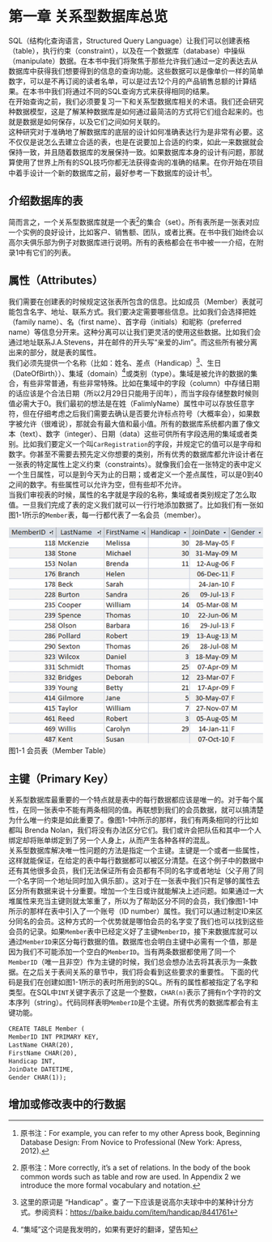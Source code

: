 ﻿# 第一章 关系型数据库总览

SQL（结构化查询语言，Structured Query Language）让我们可以创建表格（table），执行约束（constraint），以及在一个数据库（database）中操纵（manipulate）数据。在本书中我们将聚焦于那些允许我们通过一定的表达去从数据库中获得我们想要得到的信息的查询功能。这些数据可以是像单价一样的简单数字，可以是不再订阅的读者名单，可以是过去12个月的产品销售总额的计算结果。在本书中我们将通过不同的SQL查询方式来获得相同的结果。  
在开始查询之前，我们必须要复习一下和关系型数据库相关的术语。我们还会研究种数据模型，这是了解某种数据库是如何通过最简洁的方式将它们组合起来的。也就是数据是如何保存，以及它们之间如何关联的。  
这种研究对于准确地了解数据库的底层的设计如何准确表达行为是非常有必要。这不仅仅是说怎么去建立合适的表，也是在说要加上合适的约束，如此一来数据就会保持一致，并且随着数据库的发展保持一致。如果数据库本身的设计有问题，那就算使用了世界上所有的SQL技巧你都无法获得查询的准确的结果。在你开始在项目中着手设计一个新的数据库之前，最好参考一下数据库的设计书[^C0]。

## 介绍数据库的表
简而言之，一个关系型数据库就是一个表[^C1]的集合（set）。所有表所是一张表对应一个实例的良好设计，比如客户、销售额、团队，或者比赛。在书中我们始终会以高尔夫俱乐部为例子对数据库进行说明。所有的表格都会在书中被一一介绍，在附录1中有它们的列表。

## 属性（Attributes）
我们需要在创建表的时候规定这张表所包含的信息。比如成员（Member）表就可能包含名字、地址、联系方式。我们要决定需要哪些信息。比如我们会选择把姓（family name）、名（first name）、首字母（initials）和昵称（preferred name）等信息分开来。这种分离可以让我们更灵活的使用这些数据。比如我们会通过地址联系J.A.Stevens，并在邮件的开头写“亲爱的Jim”。而这些所有被分离出来的部分，就是表的属性。  
我们必须先提供一个名称（比如：姓名、差点（Handicap）[^C2]、生日（DateOfBirth））、集域（domain）[^C3]或类别（type）。集域是被允许的数据的集合，有些非常普通，有些非常特殊。比如在集域中的字段（column）中存储日期的话应该是个合法日期（所以2月29日只能用于闰年），而当字段存储整数时候则值必需大于0。我们最初的想法是在姓（FalimlyName）属性中可以存放任意字符，但在仔细考虑之后我们需要去确认是否要允许标点符号（大概率会），如果数字被允许（很难说），那就会有最大值和最小值。所有的数据库系统都内置了像文本（text）、数字（integer）、日期（data）这些可供所有字段选用的集域或者类别。比如我们要定义一个叫`CarRegistration`的字段，并规定它的值可以是字母和数字。你甚至不需要去预先定义你想要的类别，所有优秀的数据库都允许设计者在一张表的特定属性上定义约束（constraints）。就像我们会在一张特定的表中定义一个生日属性，可以是到今天为止的日期；或者定义一个差点属性，可以是0到40之间的数字。有些属性可以允许为空，但有些却不允许。  
当我们审视表的时候，属性的名字就是字段的名称，集域或者类别规定了怎么取值。一旦我们完成了表的定义我们就可以一行行地添加数据了。比如我们有一张如图1-1所示的`Member`表，每一行都代表了一名会员（member）。

![Figure 1-1](./../img/Figure_1-1.png)  
图1-1 会员表（Member Table）

## 主键（Primary Key）
关系型数据库最重要的一个特点就是表中的每行数据都应该是唯一的。对于每个属性，在同一张表中不能有两条相同的值。再联想到我们的会员数据，就可以搞清楚为什么唯一约束是如此重要了。像图1-1中所示的那样，我们有两条相同的行比如都叫 Brenda Nolan，我们将没有办法区分它们。我们或许会把队伍和其中一个人绑定却将账单绑定到了另一个人身上，从而产生各种各样的混乱。  
关系型数据库解决唯一性问题的方法是指定一个主键。主键是一个或者一些属性，这样就能保证，在给定的表中每行数据都可以被区分清楚。在这个例子中的数据中还有其他很多会员，我们无法保证所有会员都有不同的名字或者地址（父子用了同一个名字同一个地址同时加入俱乐部）。这对于在一张表中我们只有足够的属性去区分所有数据来说十分重要。增加一个生日或许就能解决上述问题。如果通过一大堆属性来充当主键则就太笨重了，所以为了帮助区分不同的会员，我们像图1-1中所示的那样在表中引入了一个账号（ID number）属性。我们可以通过制定ID来区分同名的会员。这种方式的一个优势就是哪怕会员的名字变了我们也可以找到这些会员的记录。如果`Member`表中已经定义好了主键`MemberID`，接下来数据库就可以通过`MemberID`来区分每行数据的值。数据库也会明白主键中必需有一个值，那是因为我们不可能添加一个空白的`MemberID`。当有两条数据都使用了同一个`MemberID`（唯一且非空）作为主键的时候，我们总会想办法去将其表示为一条数据。在之后关于表间关系的章节中，我们将会看到这些要求的重要性。
下面的代码是我们在创建如图1-1所示的表时所用到的SQL。所有的属性都被指定了名字和类型。在SQL中`INT`关键字表示了这是一个整数，`CHAR(n)`表示了拥有n个字符的文本序列（string）。代码同样表明`MemberID`是个主键。所有优秀的数据库都会有主键功能。

```
CREATE TABLE Member (
MemberID INT PRIMARY KEY,
LastName CHAR(20),
FirstName CHAR(20),
Handicap INT,
JoinDate DATETIME,
Gender CHAR(1));
```

## 增加或修改表中的行数据


[^C0]: 原书注：For example, you can refer to my other Apress book, Beginning Database Design: From Novice to Professional (New York: Apress, 2012).

[^C1]: 原书注：More correctly, it’s a set of relations. In the body of the book common words such as table and row are used. In Appendix 2 we introduce the more formal vocabulary and notation.

[^C2]: 这里的原词是 “Handicap” 。查了一下应该是说高尔夫球中中的某种计分方式。参阅资料：https://baike.baidu.com/item/handicap/8441761

[^C3]: “集域”这个词是我发明的，如果有更好的翻译，望告知


